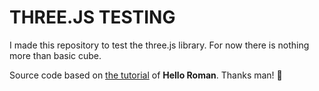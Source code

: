 # THREE.JS TESTING  

I made this repository to test the three.js library. 
For now there is nothing more than basic cube.

Source code based on [the tutorial](https://www.youtube.com/watch?v=AYa0aJ9xd_U) of **Hello Roman**. Thanks man! 🍻
